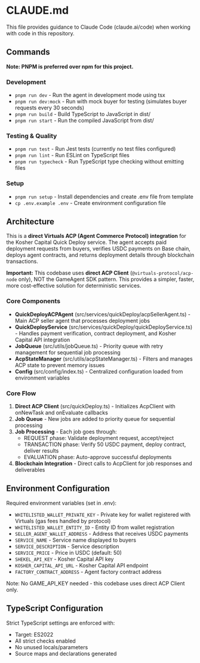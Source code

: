 # CLAUDE.md

This file provides guidance to Claude Code (claude.ai/code) when working with code in this repository.

## Commands

**Note: PNPM is preferred over npm for this project.**

### Development
- `pnpm run dev` - Run the agent in development mode using tsx
- `pnpm run dev:mock` - Run with mock buyer for testing (simulates buyer requests every 30 seconds)
- `pnpm run build` - Build TypeScript to JavaScript in dist/
- `pnpm run start` - Run the compiled JavaScript from dist/

### Testing & Quality
- `pnpm run test` - Run Jest tests (currently no test files configured)
- `pnpm run lint` - Run ESLint on TypeScript files
- `pnpm run typecheck` - Run TypeScript type checking without emitting files

### Setup
- `pnpm run setup` - Install dependencies and create .env file from template
- `cp .env.example .env` - Create environment configuration file

## Architecture

This is a **direct Virtuals ACP (Agent Commerce Protocol) integration** for the Kosher Capital Quick Deploy service. The agent accepts paid deployment requests from buyers, verifies USDC payments on Base chain, deploys agent contracts, and returns deployment details through blockchain transactions.

**Important:** This codebase uses **direct ACP Client** (`@virtuals-protocol/acp-node` only), NOT the GameAgent SDK pattern. This provides a simpler, faster, more cost-effective solution for deterministic services.

### Core Components
- **QuickDeployACPAgent** (src/services/quickDeploy/acpSellerAgent.ts) - Main ACP seller agent that processes deployment jobs
- **QuickDeployService** (src/services/quickDeploy/quickDeployService.ts) - Handles payment verification, contract deployment, and Kosher Capital API integration
- **JobQueue** (src/utils/jobQueue.ts) - Priority queue with retry management for sequential job processing
- **AcpStateManager** (src/utils/acpStateManager.ts) - Filters and manages ACP state to prevent memory issues
- **Config** (src/config/index.ts) - Centralized configuration loaded from environment variables

### Core Flow
1. **Direct ACP Client** (src/quickDeploy.ts) - Initializes AcpClient with onNewTask and onEvaluate callbacks
2. **Job Queue** - New jobs are added to priority queue for sequential processing
3. **Job Processing** - Each job goes through:
   - REQUEST phase: Validate deployment request, accept/reject
   - TRANSACTION phase: Verify 50 USDC payment, deploy contract, deliver results
   - EVALUATION phase: Auto-approve successful deployments
4. **Blockchain Integration** - Direct calls to AcpClient for job responses and deliverables

## Environment Configuration

Required environment variables (set in .env):
- `WHITELISTED_WALLET_PRIVATE_KEY` - Private key for wallet registered with Virtuals (gas fees handled by protocol)
- `WHITELISTED_WALLET_ENTITY_ID` - Entity ID from wallet registration
- `SELLER_AGENT_WALLET_ADDRESS` - Address that receives USDC payments
- `SERVICE_NAME` - Service name displayed to buyers
- `SERVICE_DESCRIPTION` - Service description
- `SERVICE_PRICE` - Price in USDC (default: 50)
- `SHEKEL_API_KEY` - Kosher Capital API key
- `KOSHER_CAPITAL_API_URL` - Kosher Capital API endpoint
- `FACTORY_CONTRACT_ADDRESS` - Agent factory contract address

Note: No GAME_API_KEY needed - this codebase uses direct ACP Client only.

## TypeScript Configuration

Strict TypeScript settings are enforced with:
- Target: ES2022
- All strict checks enabled
- No unused locals/parameters
- Source maps and declarations generated
